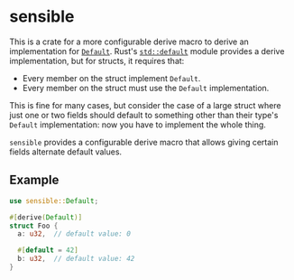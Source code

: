 # sensible

This is a crate for a more configurable derive macro to derive an
implementation for [`Default`][]. Rust's [`std::default`][] module provides a
derive implementation, but for structs, it requires that:

- Every member on the struct implement `Default`.
- Every member on the struct must use the `Default` implementation.

This is fine for many cases, but consider the case of a large struct where just
one or two fields should default to something other than their type's `Default`
implementation: now you have to implement the whole thing.

`sensible` provides a configurable derive macro that allows giving certain
fields alternate default values.

## Example

```rs
use sensible::Default;

#[derive(Default)]
struct Foo {
  a: u32,  // default value: 0

  #[default = 42]
  b: u32,  // default value: 42
}
```

[`default`]: https://doc.rust-lang.org/std/default/trait.Default.html
[`std::default`]: https://doc.rust-lang.org/std/default/index.html
